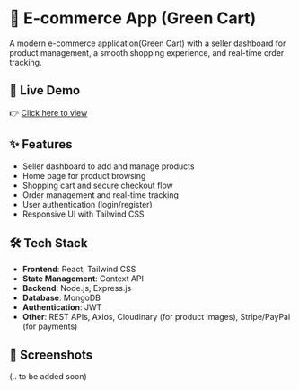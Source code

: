 # 🛒 E-commerce App  (Green Cart)

A modern e-commerce application(Green Cart) with a seller dashboard for product management, a smooth shopping experience, and real-time order tracking.  

## 🚀 Live Demo  
👉 [Click here to view](https://grocsry-del.vercel.app/)  

## ✨ Features  
- Seller dashboard to add and manage products  
- Home page for product browsing  
- Shopping cart and secure checkout flow  
- Order management and real-time tracking  
- User authentication (login/register)  
- Responsive UI with Tailwind CSS  

## 🛠️ Tech Stack  
- **Frontend**: React, Tailwind CSS  
- **State Management**: Context API
- **Backend**: Node.js, Express.js  
- **Database**: MongoDB  
- **Authentication**: JWT  
- **Other**: REST APIs, Axios, Cloudinary (for product images), Stripe/PayPal (for payments) 

## 📸 Screenshots  
(.. to be added soon)  
